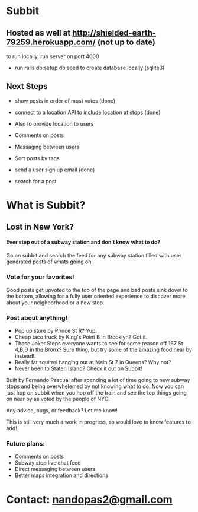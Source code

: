 # Subbit
## Hosted as well at http://shielded-earth-79259.herokuapp.com/ (not up to date)

to run locally, run server on port 4000

* run rails db:setup db:seed to create database locally (sqlite3)


## Next Steps

* show posts in order of most votes (done)

* connect to a location API to include location at stops (done)

* Also to provide location to users

* Comments on posts

* Messaging between users

* Sort posts by tags

* send a user sign up email (done)

* search for a post

# What is Subbit?

## Lost in New York?

#### Ever step out of a subway station and don't know what to do?
Go on subbit and search the feed for any subway station filled with user generated posts of whats going on. 

### Vote for your favorites!
Good posts get upvoted to the top of the page and bad posts sink down to the bottom, allowing for a fully user oriented experience to discover more about your neighborhood or a new stop.

### Post about anything!
* Pop up store by Prince St R? Yup.
* Cheap taco truck by King's Point B in Brooklyn? Got it.
* Those Joker Steps everyone wants to see for some reason off 167 St 4,B,D in the Bronx? Sure thing, but try some of the amazing food near by instead!.
* Really fat squirrel hanging out at Main St 7 in Queens? Why not?
* Never been to Staten Island? Check it out on Subbit!

Built by Fernando Pascual after spending a lot of time going to new subway stops and being overwhelemed by not knowing what to do. Now you can just hop on subbit when you hop off the train and see the top things going on near by as voted by the people of NYC!

Any advice, bugs, or feedback? Let me know!

This is still very much a work in progress, so would love to know features to add!

### Future plans:
* Comments on posts
* Subway stop live chat feed
* Direct messaging between users
* Better maps integration and directions
# Contact: nandopas2@gmail.com